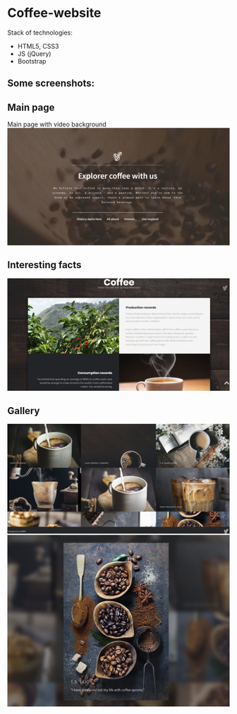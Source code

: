 # Coffee-website

Stack of technologies:
- HTML5, CSS3
- JS (jQuery)
- Bootstrap

## Some screenshots:
## Main page
Main page with video background
![alt text](https://github.com/Annibezh/Coffee-website/blob/master/images/main.png)

## Interesting facts
![alt text](https://github.com/Annibezh/Coffee-website/blob/master/images/faacts.png)

## Gallery
![alt text](https://github.com/Annibezh/Coffee-website/blob/master/images/gallery.png)
![alt text](https://github.com/Annibezh/Coffee-website/blob/master/images/gallery-open.png)
